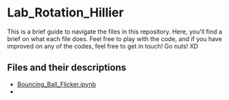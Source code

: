 # Lab_Rotation_Hillier
This is a brief guide to navigate the files in this repository.
Here, you'll find a brief on what each file does. 
Feel free to play with the code, and if you have improved on any of the codes, feel free to get in touch!
Go nuts! XD

## Files and their descriptions
* [Bouncing_Ball_Flicker.ipynb](https://github.com/TheGeekyWarren/Lab_Rotation_Hillier/blob/main/Bouncing_Ball_Flicker.ipynb)
* 
